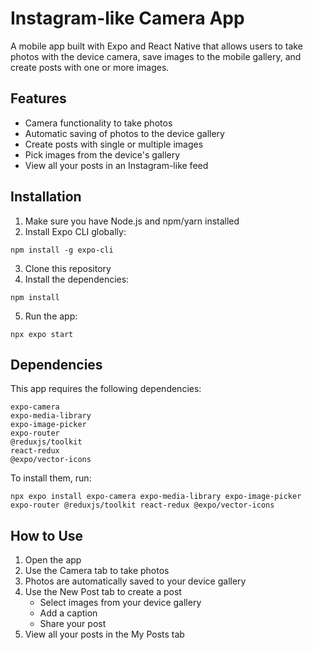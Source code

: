 # Instagram-like Camera App

A mobile app built with Expo and React Native that allows users to take photos with the device camera, save images to the mobile gallery, and create posts with one or more images.

## Features

- Camera functionality to take photos
- Automatic saving of photos to the device gallery
- Create posts with single or multiple images
- Pick images from the device's gallery
- View all your posts in an Instagram-like feed

## Installation

1. Make sure you have Node.js and npm/yarn installed
2. Install Expo CLI globally:
```
npm install -g expo-cli
```
3. Clone this repository
4. Install the dependencies:
```
npm install
```
5. Run the app:
```
npx expo start
```

## Dependencies

This app requires the following dependencies:

```
expo-camera
expo-media-library
expo-image-picker
expo-router
@reduxjs/toolkit
react-redux
@expo/vector-icons
```

To install them, run:

```
npx expo install expo-camera expo-media-library expo-image-picker expo-router @reduxjs/toolkit react-redux @expo/vector-icons
```

## How to Use

1. Open the app
2. Use the Camera tab to take photos
3. Photos are automatically saved to your device gallery
4. Use the New Post tab to create a post
   - Select images from your device gallery
   - Add a caption
   - Share your post
5. View all your posts in the My Posts tab
